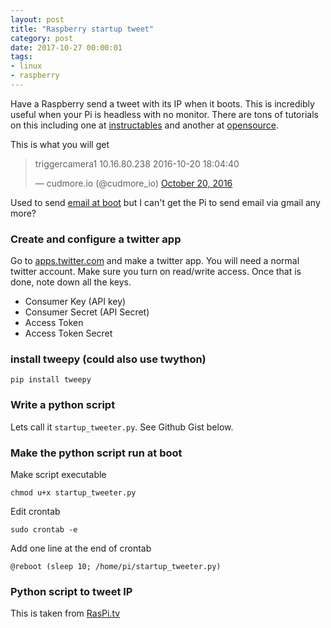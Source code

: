 ```yaml
---
layout: post
title: "Raspberry startup tweet"
category: post
date: 2017-10-27 00:00:01
tags:
- linux
- raspberry
---
```


Have a Raspberry send a tweet with its IP when it boots. This is incredibly useful when your Pi is headless with no monitor. There are tons of tutorials on this including one at [instructables][2] and another at [opensource][3].

This is what you will get

<blockquote class="twitter-tweet" data-lang="en"><p lang="it" dir="ltr">triggercamera1 10.16.80.238 2016-10-20 18:04:40</p>&mdash; cudmore.io (@cudmore_io) <a href="https://twitter.com/cudmore_io/status/789225852013834244?ref_src=twsrc%5Etfw">October 20, 2016</a></blockquote>
<script async src="https://platform.twitter.com/widgets.js" charset="utf-8"></script>

Used to send [email at boot][5] but I can't get the Pi to send email via gmail any more?


### Create and configure a twitter app

Go to [apps.twitter.com][1] and make a twitter app. You will need a normal twitter account. Make sure you turn on read/write access. Once that is done, note down all the keys.

 - Consumer Key (API key)
 - Consumer Secret (API Secret)
 - Access Token
 - Access Token Secret

### install tweepy (could also use twython)

	pip install tweepy

### Write a python script

Lets call it `startup_tweeter.py`. See Github Gist below.

### Make the python script run at boot

Make script executable

    chmod u+x startup_tweeter.py

Edit crontab

	sudo crontab -e
	
Add one line at the end of crontab

	@reboot (sleep 10; /home/pi/startup_tweeter.py)

### Python script to tweet IP

This is taken from [RasPi.tv][4]

<script src="https://gist.github.com/cudmore/7c909d2c51c3315c7b03e1485d0ad25a.js"></script>


[1]: http://apps.twitter.com
[2]: http://www.instructables.com/id/How-to-Send-Tweets-From-Your-Raspberry-Pi/
[3]: https://opensource.com/article/17/8/raspberry-pi-twitter-bot
[4]: http://raspi.tv/2013/how-to-create-a-twitter-app-on-the-raspberry-pi-with-python-tweepy-part-1
[5]: http://www.robertcudmore.org/blog/?p=60
